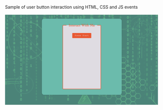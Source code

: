 Sample of user button interaction using HTML, CSS and JS events<br><br>
<img src="./images/button-interaction.png">
